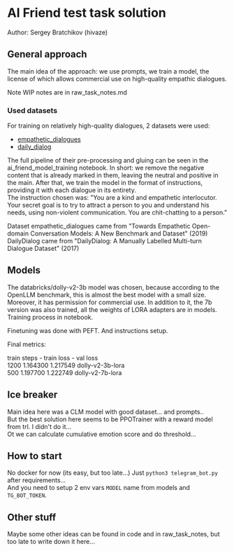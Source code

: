 # AI Friend test task solution

Author: Sergey Bratchikov (hivaze)

## General approach

The main idea of the approach: we use prompts, we train a model, the license of which allows commercial use on high-quality empathic dialogues.

Note WIP notes are in raw_task_notes.md

### Used datasets

For training on relatively high-quality dialogues, 2 datasets were used:
- [empathetic_dialogues](https://huggingface.co/datasets/empathetic_dialogues)
- [daily_dialog](https://huggingface.co/datasets/daily_dialog)

The full pipeline of their pre-processing and gluing can be seen in the ai_friend_model_training notebook. In short: we remove the negative content that is already marked in them, leaving the neutral and positive in the main. After that, we train the model in the format of instructions, providing it with each dialogue in its entirety. \
The instruction chosen was: "You are a kind and empathetic interlocutor. Your secret goal is to try to attract a person to you and understand his needs, using non-violent communication. You are chit-chatting to a person."

Dataset empathetic_dialogues came from "Towards Empathetic Open-domain Conversation Models: A New Benchmark and Dataset" (2019)
DailyDialog came from "DailyDialog: A Manually Labelled Multi-turn Dialogue Dataset" (2017)

## Models

The databricks/dolly-v2-3b model was chosen, because according to the OpenLLM benchmark, this is almost the best model with a small size. Moreover, it has permission for commercial use. In addition to it, the 7b version was also trained, all the weights of LORA adapters are in models. Training process in notebook.

Finetuning was done with PEFT. And instructions setup.

Final metrics:

train steps - train loss - val loss \
1200    1.164300 	1.217549    dolly-v2-3b-lora \
500 	1.197700 	1.222749    dolly-v2-7b-lora

## Ice breaker

Main idea here was a CLM model with good dataset... and prompts.. \
But the best solution here seems to be PPOTrainer with a reward model from trl. I didn't do it... \
Ot we can calculate cumulative emotion score and do threshold...

## How to start

No docker for now (its easy, but too late...) Just `python3 telegram_bot.py` after requirements... \
And you need to setup 2 env vars `MODEL` name from models and `TG_BOT_TOKEN`.

## Other stuff

Maybe some other ideas can be found in code and in raw_task_notes, but too late to write down it here...